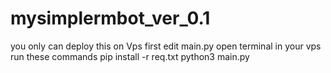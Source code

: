 # mysimplermbot_ver_0.1

you only can deploy this on Vps
first edit main.py
open terminal in your vps
run these commands
pip install -r req.txt
python3 main.py
